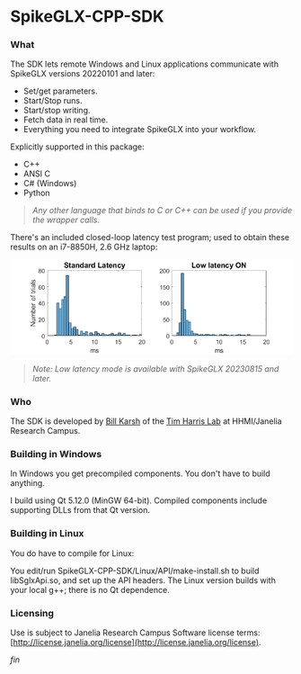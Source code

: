 SpikeGLX-CPP-SDK
================

### What

The SDK lets remote Windows and Linux applications communicate with SpikeGLX
versions 20220101 and later:

* Set/get parameters.
* Start/Stop runs.
* Start/stop writing.
* Fetch data in real time.
* Everything you need to integrate SpikeGLX into your workflow.

Explicitly supported in this package:

* C++
* ANSI C
* C# (Windows)
* Python

> *Any other language that binds to C or C++ can be used if you provide
the wrapper calls*.

There's an included closed-loop latency test program; used to obtain these
results on an i7-8850H, 2.6 GHz laptop:

![CPP API Latency](cpp_latency.png)

>*Note: Low latency mode is available with SpikeGLX 20230815 and later.*

### Who

The SDK is developed by [Bill Karsh](https://www.janelia.org/people/bill-karsh)
of the [Tim Harris Lab](https://www.janelia.org/lab/harris-lab-apig) at
HHMI/Janelia Research Campus.

### Building in Windows

In Windows you get precompiled components. You don't have to build anything.

I build using Qt 5.12.0 (MinGW 64-bit). Compiled components include
supporting DLLs from that Qt version.

### Building in Linux

You do have to compile for Linux:

You edit/run SpikeGLX-CPP-SDK/Linux/API/make-install.sh to build libSglxApi.so,
and set up the API headers. The Linux version builds with your local g++; there
is no Qt dependence.

### Licensing

Use is subject to Janelia Research Campus Software license terms:
[http://license.janelia.org/license](http://license.janelia.org/license).


_fin_

